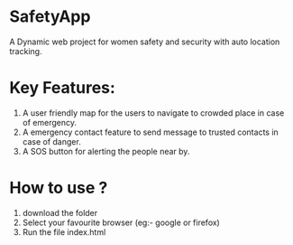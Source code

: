 # SafetyApp

A Dynamic web project for women safety and security with auto location tracking.

# Key Features:

1. A user friendly map for the users to navigate to crowded place in case of emergency.
2. A emergency contact feature to send message to trusted contacts in case of danger.
3. A SOS button for alerting the people near by.

# How to use ?

1. download the folder 
2. Select your favourite browser (eg:- google or firefox)
3. Run the file index.html

